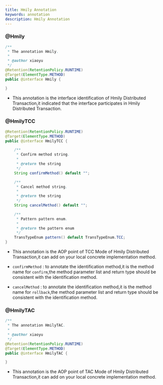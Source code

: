 ```yaml
---
title: Hmily Annotation
keywords: annotation
description: Hmily Annotation
---
```


### @Hmily

```java
/**
 * The annotation Hmily.
 *
 * @author xiaoyu
 */
@Retention(RetentionPolicy.RUNTIME)
@Target(ElementType.METHOD)
public @interface Hmily {

}
```

 * This annotation is the interface identification of Hmily Distributed Transaction,it indicated that the interface participates in Hmily Distributed Transaction.

### @HmilyTCC

```java
@Retention(RetentionPolicy.RUNTIME)
@Target(ElementType.METHOD)
public @interface HmilyTCC {

    /**
     * Confirm method string.
     *
     * @return the string
     */
    String confirmMethod() default "";

    /**
     * Cancel method string.
     *
     * @return the string
     */
    String cancelMethod() default "";

    /**
     * Pattern pattern enum.
     *
     * @return the pattern enum
     */
    TransTypeEnum pattern() default TransTypeEnum.TCC;
}
```

  * This annotation is the AOP point of TCC Mode of Hmily Distributed Transaction,it can add on your local concrete implementation method.

  * `confirmMethod` : to annotate the identification method,it is the method name for `confirm`,the method parameter list and return type should be consistent with the identification method.

  * `cancelMethod` :  to annotate the identification method,it is the method name for `rollback`,the method parameter list and return type should be consistent with the identification method.


### @HmilyTAC

```java
/**
 * The annotation HmilyTAC.
 *
 * @author xiaoyu
 */
@Retention(RetentionPolicy.RUNTIME)
@Target(ElementType.METHOD)
public @interface HmilyTAC {

}
```

 * This annotation is the AOP point of TAC Mode of Hmily Distributed Transaction,it can add on your local concrete implementation method.

